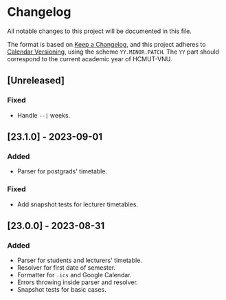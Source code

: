 # Changelog

All notable changes to this project will be documented in this file.

The format is based on [Keep a Changelog](https://keepachangelog.com/en/1.0.0/), and this project
adheres to [Calendar Versioning](https://calver.org/), using the scheme `YY.MINOR.PATCH`. The `YY`
part should correspond to the current academic year of HCMUT-VNU.

## [Unreleased]

### Fixed

- Handle `--|` weeks.

## [23.1.0] - 2023-09-01

### Added

- Parser for postgrads' timetable.

### Fixed

- Add snapshot tests for lecturer timetables.

## [23.0.0] - 2023-08-31

### Added

- Parser for students and lecturers' timetable.
- Resolver for first date of semester.
- Formatter for `.ics` and Google Calendar.
- Errors throwing inside parser and resolver.
- Snapshot tests for basic cases.
